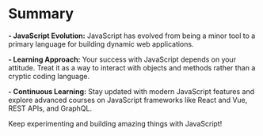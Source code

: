 # Summary

**- JavaScript Evolution:** JavaScript has evolved from being a minor tool to a primary language for building dynamic web applications.

**- Learning Approach:** Your success with JavaScript depends on your attitude. Treat it as a way to interact with objects and methods rather than a cryptic coding language.

**- Continuous Learning:** Stay updated with modern JavaScript features and explore advanced courses on JavaScript frameworks like React and Vue, REST APIs, and GraphQL.

Keep experimenting and building amazing things with JavaScript!

<!-- Just finished the learning path “JavaScript Foundations Professional Certificate by Mozilla”! Check it out: https://www.linkedin.com/learning/certificates/0aaa6ff43e6ee23a1486d1ceb51cb683e330f6b729186c4758d908cd407c7e88?trk=share_certificate  -->

<!-- https://www.linkedin.com/learning/certificates/0aaa6ff43e6ee23a1486d1ceb51cb683e330f6b729186c4758d908cd407c7e88?trk=share_certificate -->
